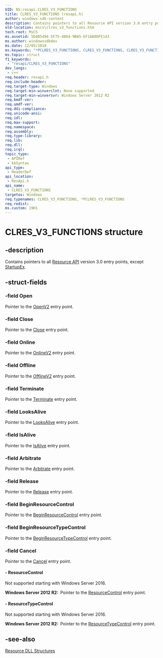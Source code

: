```yaml
---
UID: NS:resapi.CLRES_V3_FUNCTIONS
title: CLRES_V3_FUNCTIONS (resapi.h)
author: windows-sdk-content
description: Contains pointers to all Resource API version 3.0 entry points, except StartupEx.
old-location: mscs\clres_v3_functions.htm
tech.root: MsCS
ms.assetid: 5D4B5494-5F75-4864-9BA5-EF1A88DFE143
ms.author: windowssdkdev
ms.date: 12/05/2018
ms.keywords: "*PCLRES_V3_FUNCTIONS, CLRES_V3_FUNCTIONS, CLRES_V3_FUNCTIONS structure [Failover Cluster], PCLRES_V3_FUNCTIONS, PCLRES_V3_FUNCTIONS structure pointer [Failover Cluster], mscs.clres_v3_functions, resapi/CLRES_V3_FUNCTIONS, resapi/PCLRES_V3_FUNCTIONS"
ms.topic: struct
f1_keywords: 
 - "resapi/CLRES_V3_FUNCTIONS"
dev_langs:
 - c++
req.header: resapi.h
req.include-header: 
req.target-type: Windows
req.target-min-winverclnt: None supported
req.target-min-winversvr: Windows Server 2012 R2
req.kmdf-ver: 
req.umdf-ver: 
req.ddi-compliance: 
req.unicode-ansi: 
req.idl: 
req.max-support: 
req.namespace: 
req.assembly: 
req.type-library: 
req.lib: 
req.dll: 
req.irql: 
topic_type:
 - APIRef
 - kbSyntax
api_type:
 - HeaderDef
api_location:
 - ResApi.h
api_name:
 - CLRES_V3_FUNCTIONS
targetos: Windows
req.typenames: CLRES_V3_FUNCTIONS, *PCLRES_V3_FUNCTIONS
req.redist: 
ms.custom: 19H1
---
```


# CLRES_V3_FUNCTIONS structure


## -description


Contains pointers to all <a href="https://docs.microsoft.com/previous-versions/windows/desktop/mscs/resource-api">Resource API</a> version 3.0 entry 
    points, except <a href="https://docs.microsoft.com/previous-versions/windows/desktop/api/resapi/nc-resapi-pstartup_ex_routine">StartupEx</a>.


## -struct-fields




### -field Open

Pointer to the <a href="https://docs.microsoft.com/previous-versions/windows/desktop/api/resapi/nc-resapi-popen_v2_routine">OpenV2</a> entry point.


### -field Close

Pointer to the <a href="https://docs.microsoft.com/previous-versions/windows/desktop/api/resapi/nc-resapi-pclose_routine">Close</a> entry point.


### -field Online

Pointer to the <a href="https://docs.microsoft.com/previous-versions/windows/desktop/api/resapi/nc-resapi-ponline_v2_routine">OnlineV2</a> entry point.


### -field Offline

Pointer to the <a href="https://docs.microsoft.com/previous-versions/windows/desktop/api/resapi/nc-resapi-poffline_v2_routine">OfflineV2</a> entry point.


### -field Terminate

Pointer to the <a href="https://docs.microsoft.com/previous-versions/windows/desktop/api/resapi/nc-resapi-pterminate_routine">Terminate</a> entry point.


### -field LooksAlive

Pointer to the <a href="https://docs.microsoft.com/previous-versions/windows/desktop/api/resapi/nc-resapi-plooks_alive_routine">LooksAlive</a> entry point.


### -field IsAlive

Pointer to the <a href="https://docs.microsoft.com/previous-versions/windows/desktop/api/resapi/nc-resapi-pis_alive_routine">IsAlive</a> entry point.


### -field Arbitrate

Pointer to the <a href="https://docs.microsoft.com/previous-versions/windows/desktop/api/resapi/nc-resapi-parbitrate_routine">Arbitrate</a> entry point.


### -field Release

Pointer to the <a href="https://docs.microsoft.com/previous-versions/windows/desktop/api/resapi/nc-resapi-prelease_routine">Release</a> entry point.


### -field BeginResourceControl

Pointer to the <a href="https://docs.microsoft.com/previous-versions/windows/desktop/api/resapi/nc-resapi-pbegin_rescall_routine">BeginResourceControl</a> entry 
      point.


### -field BeginResourceTypeControl

Pointer to the <a href="https://docs.microsoft.com/previous-versions/windows/desktop/api/resapi/nc-resapi-pbegin_restypecall_routine">BeginResourceTypeControl</a> entry 
      point.


### -field Cancel

Pointer to the <a href="https://docs.microsoft.com/previous-versions/windows/desktop/api/resapi/nc-resapi-pcancel_routine">Cancel</a> entry point.


#### - ResourceControl

Not supported starting with Windows Server 2016.

<b>Windows Server 2012 R2:  </b>Pointer to the <a href="https://docs.microsoft.com/previous-versions/windows/desktop/api/resapi/nc-resapi-presource_control_routine">ResourceControl</a> entry 
      point.


#### - ResourceTypeControl

Not supported starting with Windows Server 2016.

<b>Windows Server 2012 R2:  </b>Pointer to the <a href="https://docs.microsoft.com/previous-versions/windows/desktop/api/resapi/nc-resapi-presource_type_control_routine">ResourceTypeControl</a> entry 
      point.


## -see-also




<a href="https://docs.microsoft.com/previous-versions/windows/desktop/mscs/resource-dll-structures">Resource DLL Structures</a>
 

 

